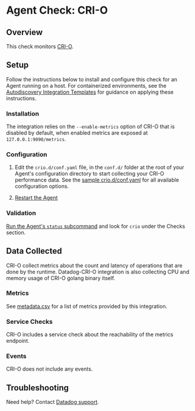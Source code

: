 # Agent Check: CRI-O

## Overview

This check monitors [CRI-O][1].

## Setup

Follow the instructions below to install and configure this check for an Agent running on a host. For containerized environments, see the [Autodiscovery Integration Templates][2] for guidance on applying these instructions.

### Installation

The integration relies on the `--enable-metrics` option of CRI-O that is disabled by default, when enabled metrics are exposed at `127.0.0.1:9090/metrics`.

### Configuration

1. Edit the `crio.d/conf.yaml` file, in the `conf.d/` folder at the root of your
   Agent's configuration directory to start collecting your CRI-O performance data.
   See the [sample crio.d/conf.yaml][3] for all available configuration options.

2. [Restart the Agent][4]

### Validation

[Run the Agent's `status` subcommand][5] and look for `crio` under the Checks section.

## Data Collected

CRI-O collect metrics about the count and latency of operations that are done by the runtime.
Datadog-CRI-O integration is also collecting CPU and memory usage of CRI-O golang binary itself.

### Metrics

See [metadata.csv][6] for a list of metrics provided by this integration.

### Service Checks

CRI-O includes a service check about the reachability of the metrics endpoint.

### Events

CRI-O does not include any events.

## Troubleshooting

Need help? Contact [Datadog support][7].

[1]: http://cri-o.io
[2]: https://docs.datadoghq.com/agent/autodiscovery/integrations
[3]: https://github.com/DataDog/integrations-core/blob/master/crio/datadog_checks/crio/data/conf.yaml.example
[4]: https://docs.datadoghq.com/agent/guide/agent-commands/?tab=agentv6#restart-the-agent
[5]: https://docs.datadoghq.com/agent/guide/agent-commands/?tab=agentv6#agent-information
[6]: https://github.com/DataDog/integrations-core/blob/master/crio/metadata.csv
[7]: https://docs.datadoghq.com/help
